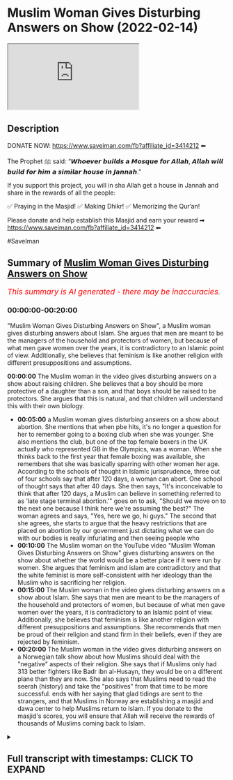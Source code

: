 # Muslim Woman Gives Disturbing Answers on Show (2022-02-14)

<iframe loading='lazy' allow='autoplay' src='https://www.youtube.com/embed/0eUfu5Wrh5E'></iframe>

## Description

DONATE NOW: https://www.saveiman.com/fb?affiliate_id=3414212 ⬅

The Prophet ﷺ said: “𝙒𝙝𝙤𝙚𝙫𝙚𝙧 𝙗𝙪𝙞𝙡𝙙𝙨 𝙖 𝙈𝙤𝙨𝙦𝙪𝙚 𝙛𝙤𝙧 𝘼𝙡𝙡𝙖𝙝, 𝘼𝙡𝙡𝙖𝙝 𝙬𝙞𝙡𝙡 𝙗𝙪𝙞𝙡𝙙 𝙛𝙤𝙧 𝙝𝙞𝙢 𝙖 𝙨𝙞𝙢𝙞𝙡𝙖𝙧 𝙝𝙤𝙪𝙨𝙚 𝙞𝙣 𝙅𝙖𝙣𝙣𝙖𝙝.”

If you support this project, you will in sha Allah get a house in Jannah and share in the rewards of all the people:

✅ Praying in the Masjid!
✅ Making Dhikr!
✅ Memorizing the Qur’an!

Please donate and help establish this Masjid and earn your reward ➡ https://www.saveiman.com/fb?affiliate_id=3414212 ⬅

#SaveIman

## Summary of [Muslim Woman Gives Disturbing Answers on Show](https://www.youtube.com/watch?v=0eUfu5Wrh5E)


*<span style="color:red; font-size:125%">This summary is AI generated - there may be inaccuracies</span>. [](/)*

### <a onclick="modifyYTiframeseektime('0')">00:00:00-00:20:00</a>

"Muslim Woman Gives Disturbing Answers on Show", a Muslim woman gives disturbing answers about Islam. She argues that men are meant to be the managers of the household and protectors of women, but because of what men gave women over the years, it is contradictory to an Islamic point of view. Additionally, she believes that feminism is like another religion with different presuppositions and assumptions.

**<a onclick="modifyYTiframeseektime('0')">00:00:00</a>** The Muslim woman in the video gives disturbing answers on a show about raising children. She believes that a boy should be more protective of a daughter than a son, and that boys should be raised to be protectors. She argues that this is natural, and that children will understand this with their own biology.
* **<a onclick="modifyYTiframeseektime('300')">00:05:00</a>**  a Muslim woman gives disturbing answers on a show about abortion. She mentions that when pbe hits, it's no longer a question for her to remember going to a boxing club when she was younger. She also mentions the club, but one of the top female boxers in the UK actually who represented GB in the Olympics, was a woman. When she thinks back to the first year that female boxing was available, she remembers that she was basically sparring with other women her age. According to the schools of thought in Islamic jurisprudence, three out of four schools say that after 120 days, a woman can abort. One school of thought says that after 40 days. She then says, "It's inconceivable to think that after 120 days, a Muslim can believe in something referred to as 'late stage terminal abortion.'"  goes on to ask, "Should we move on to the next one because I think here we're assuming the best?" The woman agrees and says, "Yes, here we go, hi guys." The second that she agrees, she starts to argue that the heavy restrictions that are placed on abortion by our government just dictating what we can do with our bodies is really infuriating and then seeing people who
* **<a onclick="modifyYTiframeseektime('600')">00:10:00</a>** The Muslim woman on the YouTube video "Muslim Woman Gives Disturbing Answers on Show" gives disturbing answers on the show about whether the world would be a better place if it were run by women. She argues that feminism and islam are contradictory and that the white feminist is more self-consistent with her ideology than the Muslim who is sacrificing her religion.
* **<a onclick="modifyYTiframeseektime('900')">00:15:00</a>** The Muslim woman in the video gives disturbing answers on a show about Islam. She says that men are meant to be the managers of the household and protectors of women, but because of what men gave women over the years, it is contradictory to an Islamic point of view. Additionally, she believes that feminism is like another religion with different presuppositions and assumptions. She recommends that men be proud of their religion and stand firm in their beliefs, even if they are rejected by feminism.
* **<a onclick="modifyYTiframeseektime('1200')">00:20:00</a>** The Muslim woman in the video gives disturbing answers on a Norwegian talk show about how Muslims should deal with the "negative" aspects of their religion. She says that if Muslims only had 313 better fighters like Badr ibn al-Husayn, they would be on a different plane than they are now. She also says that Muslims need to read the seerah (history) and take the "positives" from that time to be more successful.  ends with her saying that glad tidings are sent to the strangers, and that Muslims in Norway are establishing a masjid and dawa center to help Muslims return to Islam. If you donate to the masjid's scores, you will ensure that Allah will receive the rewards of thousands of Muslims coming back to Islam.

<details><summary><h2>Full transcript with timestamps: CLICK TO EXPAND</h2></summary>

<a onclick="modifyYTiframeseektime('0')">0:00:00</a> muslims in norway are now establishing a  
<a onclick="modifyYTiframeseektime('2')">0:00:02</a> masjid and dawa center to enhance the  
<a onclick="modifyYTiframeseektime('4')">0:00:04</a> norwegian dawah if you donate to this  
<a onclick="modifyYTiframeseektime('6')">0:00:06</a> cause you will ensure allah reap the  
<a onclick="modifyYTiframeseektime('8')">0:00:08</a> rewards of thousands of muslims coming  
<a onclick="modifyYTiframeseektime('11')">0:00:11</a> back to islam and many of those who  
<a onclick="modifyYTiframeseektime('13')">0:00:13</a> become dwight and invite to islam so  
<a onclick="modifyYTiframeseektime('15')">0:00:15</a> click the link and donate now and share  
<a onclick="modifyYTiframeseektime('18')">0:00:18</a> the video for extra rewards  
<a onclick="modifyYTiframeseektime('26')">0:00:26</a> [Music]  
<a onclick="modifyYTiframeseektime('28')">0:00:28</a> i'm here with big g and a plus  
<a onclick="modifyYTiframeseektime('32')">0:00:32</a> yes okay  
<a onclick="modifyYTiframeseektime('35')">0:00:35</a> and here as well big h of course with  
<a onclick="modifyYTiframeseektime('38')">0:00:38</a> you guys where is he  
<a onclick="modifyYTiframeseektime('40')">0:00:40</a> [Laughter]  
<a onclick="modifyYTiframeseektime('42')">0:00:42</a> today we're going to be reacting to a  
<a onclick="modifyYTiframeseektime('44')">0:00:44</a> video which i came across which has many  
<a onclick="modifyYTiframeseektime('45')">0:00:45</a> many views uh about seven million  
<a onclick="modifyYTiframeseektime('48')">0:00:48</a> actually i was surprised i didn't come  
<a onclick="modifyYTiframeseektime('49')">0:00:49</a> across this video or that no one sent it  
<a onclick="modifyYTiframeseektime('51')">0:00:51</a> to me before i think we were all  
<a onclick="modifyYTiframeseektime('52')">0:00:52</a> surprised actually because this video  
<a onclick="modifyYTiframeseektime('53')">0:00:53</a> was quite interesting it is actually  
<a onclick="modifyYTiframeseektime('54')">0:00:54</a> yeah not least because there was  
<a onclick="modifyYTiframeseektime('56')">0:00:56</a> actually a muslim representative  
<a onclick="modifyYTiframeseektime('59')">0:00:59</a> did she represent  
<a onclick="modifyYTiframeseektime('60')">0:01:00</a> exactly this is the question right there  
<a onclick="modifyYTiframeseektime('62')">0:01:02</a> was a muslim woman there who at least  
<a onclick="modifyYTiframeseektime('64')">0:01:04</a> looked like a muslim but did not sound  
<a onclick="modifyYTiframeseektime('66')">0:01:06</a> like one  
<a onclick="modifyYTiframeseektime('67')">0:01:07</a> who was answering these questions and  
<a onclick="modifyYTiframeseektime('69')">0:01:09</a> the way this this program works the  
<a onclick="modifyYTiframeseektime('70')">0:01:10</a> spectrum is that they've asked these  
<a onclick="modifyYTiframeseektime('72')">0:01:12</a> questions and then they would stand  
<a onclick="modifyYTiframeseektime('74')">0:01:14</a> on a spectrum  
<a onclick="modifyYTiframeseektime('75')">0:01:15</a> okay on whether they agree  
<a onclick="modifyYTiframeseektime('78')">0:01:18</a> or to what extent they agree and or  
<a onclick="modifyYTiframeseektime('79')">0:01:19</a> disagree  
<a onclick="modifyYTiframeseektime('80')">0:01:20</a> and so there are there are a few  
<a onclick="modifyYTiframeseektime('82')">0:01:22</a> questions here that were asked i think  
<a onclick="modifyYTiframeseektime('83')">0:01:23</a> which are person into the public  
<a onclick="modifyYTiframeseektime('84')">0:01:24</a> discourse which we want to react to so  
<a onclick="modifyYTiframeseektime('87')">0:01:27</a> let's let's look at the first thing  
<a onclick="modifyYTiframeseektime('89')">0:01:29</a> that i i felt was um  
<a onclick="modifyYTiframeseektime('92')">0:01:32</a> pretty important  
<a onclick="modifyYTiframeseektime('95')">0:01:35</a> i actually don't want kids but if i were  
<a onclick="modifyYTiframeseektime('97')">0:01:37</a> to decide to do that i would want them  
<a onclick="modifyYTiframeseektime('100')">0:01:40</a> to to grow up in that environment where  
<a onclick="modifyYTiframeseektime('102')">0:01:42</a> there's no difference between you two  
<a onclick="modifyYTiframeseektime('104')">0:01:44</a> you don't have like a curfew that she  
<a onclick="modifyYTiframeseektime('106')">0:01:46</a> doesn't have or vice versa so hijab what  
<a onclick="modifyYTiframeseektime('109')">0:01:49</a> do you think about that because that's  
<a onclick="modifyYTiframeseektime('109')">0:01:49</a> something a bit you know i would say  
<a onclick="modifyYTiframeseektime('111')">0:01:51</a> well close to all of our hearts but you  
<a onclick="modifyYTiframeseektime('113')">0:01:53</a> know to see a muslim woman um saying  
<a onclick="modifyYTiframeseektime('115')">0:01:55</a> what she said or moving to where she  
<a onclick="modifyYTiframeseektime('117')">0:01:57</a> moved was it the right move  
<a onclick="modifyYTiframeseektime('118')">0:01:58</a> no i don't i don't think it was the  
<a onclick="modifyYTiframeseektime('120')">0:02:00</a> right move but um we can employ hosni  
<a onclick="modifyYTiframeseektime('122')">0:02:02</a> van here or the  
<a onclick="modifyYTiframeseektime('123')">0:02:03</a> thinking good because at this point in  
<a onclick="modifyYTiframeseektime('125')">0:02:05</a> time you can see that generically i mean  
<a onclick="modifyYTiframeseektime('128')">0:02:08</a> when you're raising boys and girls there  
<a onclick="modifyYTiframeseektime('129')">0:02:09</a> are not that many differences in the way  
<a onclick="modifyYTiframeseektime('131')">0:02:11</a> that you're going to raise both of them  
<a onclick="modifyYTiframeseektime('132')">0:02:12</a> in fact there are many rules in islam  
<a onclick="modifyYTiframeseektime('134')">0:02:14</a> which indicate that you should be equal  
<a onclick="modifyYTiframeseektime('136')">0:02:16</a> in gifts  
<a onclick="modifyYTiframeseektime('137')">0:02:17</a> and time spent and your love that you  
<a onclick="modifyYTiframeseektime('139')">0:02:19</a> have for both boys and girls so  
<a onclick="modifyYTiframeseektime('141')">0:02:21</a> generically i mean  
<a onclick="modifyYTiframeseektime('142')">0:02:22</a> uh i don't think it's wrong however  
<a onclick="modifyYTiframeseektime('144')">0:02:24</a> there are obviously differences  
<a onclick="modifyYTiframeseektime('146')">0:02:26</a> especially as boys and girls become  
<a onclick="modifyYTiframeseektime('148')">0:02:28</a> closer to puberty  
<a onclick="modifyYTiframeseektime('149')">0:02:29</a> and become closer to adulthood so  
<a onclick="modifyYTiframeseektime('152')">0:02:32</a> that's what i would say like for for  
<a onclick="modifyYTiframeseektime('153')">0:02:33</a> instance  
<a onclick="modifyYTiframeseektime('155')">0:02:35</a> a boy now who's becoming a man has to  
<a onclick="modifyYTiframeseektime('158')">0:02:38</a> start thinking about protection the  
<a onclick="modifyYTiframeseektime('159')">0:02:39</a> protective role that they would have  
<a onclick="modifyYTiframeseektime('162')">0:02:42</a> this is something we believe in we  
<a onclick="modifyYTiframeseektime('163')">0:02:43</a> believe that for example a boy a son and  
<a onclick="modifyYTiframeseektime('165')">0:02:45</a> a daughter  
<a onclick="modifyYTiframeseektime('166')">0:02:46</a> knowing that the son has advantages  
<a onclick="modifyYTiframeseektime('169')">0:02:49</a> which are anatomical in nature  
<a onclick="modifyYTiframeseektime('171')">0:02:51</a> clearly you would you would guide the  
<a onclick="modifyYTiframeseektime('172')">0:02:52</a> sun to be protective of over the  
<a onclick="modifyYTiframeseektime('174')">0:02:54</a> daughter in a way that you wouldn't tell  
<a onclick="modifyYTiframeseektime('176')">0:02:56</a> the daughter to be protective over the  
<a onclick="modifyYTiframeseektime('178')">0:02:58</a> sun i don't know how to accent do you  
<a onclick="modifyYTiframeseektime('180')">0:03:00</a> agree with uh with that no exactly even  
<a onclick="modifyYTiframeseektime('182')">0:03:02</a> biologically that follows you know i've  
<a onclick="modifyYTiframeseektime('184')">0:03:04</a> had a discussion with feminists in the  
<a onclick="modifyYTiframeseektime('185')">0:03:05</a> park as well you know it's it's it's sad  
<a onclick="modifyYTiframeseektime('187')">0:03:07</a> you know for them to deny their own  
<a onclick="modifyYTiframeseektime('188')">0:03:08</a> biology you know and we're not talking  
<a onclick="modifyYTiframeseektime('190')">0:03:10</a> about exceptions they'll come and say oh  
<a onclick="modifyYTiframeseektime('191')">0:03:11</a> but if there's a woman that's a  
<a onclick="modifyYTiframeseektime('192')">0:03:12</a> kickboxer we're not talking about that  
<a onclick="modifyYTiframeseektime('193')">0:03:13</a> you know it's it's the duty of the male  
<a onclick="modifyYTiframeseektime('196')">0:03:16</a> and like allah says men are the  
<a onclick="modifyYTiframeseektime('197')">0:03:17</a> maintainers and practices of women  
<a onclick="modifyYTiframeseektime('198')">0:03:18</a> period if the one who created me said  
<a onclick="modifyYTiframeseektime('200')">0:03:20</a> that there's there's nothing else that  
<a onclick="modifyYTiframeseektime('201')">0:03:21</a> needs to be loved that's what i was  
<a onclick="modifyYTiframeseektime('203')">0:03:23</a> saying without delving in too much  
<a onclick="modifyYTiframeseektime('206')">0:03:26</a> yeah i was gonna say that if if i was to  
<a onclick="modifyYTiframeseektime('209')">0:03:29</a> push back and play devil's advocate i  
<a onclick="modifyYTiframeseektime('212')">0:03:32</a> would say okay but here we're talking  
<a onclick="modifyYTiframeseektime('214')">0:03:34</a> about kids  
<a onclick="modifyYTiframeseektime('215')">0:03:35</a> should you not be bringing them all up  
<a onclick="modifyYTiframeseektime('217')">0:03:37</a> as protectors should they not all be  
<a onclick="modifyYTiframeseektime('220')">0:03:40</a> exposed to that no what's the definition  
<a onclick="modifyYTiframeseektime('221')">0:03:41</a> protected  
<a onclick="modifyYTiframeseektime('222')">0:03:42</a> look firstly if i have a daughter and  
<a onclick="modifyYTiframeseektime('224')">0:03:44</a> have a son i'll both tell them both how  
<a onclick="modifyYTiframeseektime('227')">0:03:47</a> to protect myself and i'm sure even your  
<a onclick="modifyYTiframeseektime('229')">0:03:49</a> could you send them to bjj you know so  
<a onclick="modifyYTiframeseektime('232')">0:03:52</a> even though you're  
<a onclick="modifyYTiframeseektime('233')">0:03:53</a> against this but in your life you  
<a onclick="modifyYTiframeseektime('235')">0:03:55</a> practice like you take your daughter and  
<a onclick="modifyYTiframeseektime('237')">0:03:57</a> your son to bjj however let's be real  
<a onclick="modifyYTiframeseektime('239')">0:03:59</a> here that when they grow up yeah that we  
<a onclick="modifyYTiframeseektime('241')">0:04:01</a> need to be real with them and tell them  
<a onclick="modifyYTiframeseektime('243')">0:04:03</a> you know and i'm sure they would realize  
<a onclick="modifyYTiframeseektime('244')">0:04:04</a> that with their own biology they'll  
<a onclick="modifyYTiframeseektime('245')">0:04:05</a> understand that a man is tend to be more  
<a onclick="modifyYTiframeseektime('247')">0:04:07</a> stronger and their brother is there to  
<a onclick="modifyYTiframeseektime('248')">0:04:08</a> protect you  
<a onclick="modifyYTiframeseektime('249')">0:04:09</a> why should we be afraid of that that's  
<a onclick="modifyYTiframeseektime('251')">0:04:11</a> why i would say that and you know on  
<a onclick="modifyYTiframeseektime('252')">0:04:12</a> this point you know i take my child to i  
<a onclick="modifyYTiframeseektime('255')">0:04:15</a> would do we do everything with like in  
<a onclick="modifyYTiframeseektime('257')">0:04:17</a> terms of self defense my two i've got  
<a onclick="modifyYTiframeseektime('258')">0:04:18</a> two daughters as you know but the thing  
<a onclick="modifyYTiframeseektime('261')">0:04:21</a> is  
<a onclick="modifyYTiframeseektime('262')">0:04:22</a> i do that now when she's very young and  
<a onclick="modifyYTiframeseektime('264')">0:04:24</a> prepubescent and the same thing with my  
<a onclick="modifyYTiframeseektime('266')">0:04:26</a> son but the moment puberty kicks in i  
<a onclick="modifyYTiframeseektime('268')">0:04:28</a> mean people don't realize the effect of  
<a onclick="modifyYTiframeseektime('269')">0:04:29</a> testosterone when testosterone comes  
<a onclick="modifyYTiframeseektime('272')">0:04:32</a> into the picture i mean it's changing it  
<a onclick="modifyYTiframeseektime('275')">0:04:35</a> actually increases muscle mass by up to  
<a onclick="modifyYTiframeseektime('277')">0:04:37</a> fifty percent  
<a onclick="modifyYTiframeseektime('279')">0:04:39</a> fifty five zero percent  
<a onclick="modifyYTiframeseektime('281')">0:04:41</a> so now you know this is very interesting  
<a onclick="modifyYTiframeseektime('285')">0:04:45</a> you see children right when they grow  
<a onclick="modifyYTiframeseektime('287')">0:04:47</a> older and you see how like for example  
<a onclick="modifyYTiframeseektime('289')">0:04:49</a> girls versus boys before the pubescent  
<a onclick="modifyYTiframeseektime('291')">0:04:51</a> stage girls can sometimes really  
<a onclick="modifyYTiframeseektime('293')">0:04:53</a> dominate boys because they don't there's  
<a onclick="modifyYTiframeseektime('295')">0:04:55</a> no like testosterone advantage and these  
<a onclick="modifyYTiframeseektime('298')">0:04:58</a> kind of things you see that very it's  
<a onclick="modifyYTiframeseektime('299')">0:04:59</a> very often um very common but then when  
<a onclick="modifyYTiframeseektime('302')">0:05:02</a> when pbe hits that's no longer a  
<a onclick="modifyYTiframeseektime('303')">0:05:03</a> question i remember i remember going to  
<a onclick="modifyYTiframeseektime('305')">0:05:05</a> a boxing club when i was younger i want  
<a onclick="modifyYTiframeseektime('306')">0:05:06</a> to mention the club but one of the top  
<a onclick="modifyYTiframeseektime('308')">0:05:08</a> female boxers in the uk actually who  
<a onclick="modifyYTiframeseektime('310')">0:05:10</a> represented gb in  
<a onclick="modifyYTiframeseektime('312')">0:05:12</a> the olympics okay  
<a onclick="modifyYTiframeseektime('314')">0:05:14</a> when i think the first year they had  
<a onclick="modifyYTiframeseektime('316')">0:05:16</a> female boxing yeah  
<a onclick="modifyYTiframeseektime('318')">0:05:18</a> she was basically sparring she was a  
<a onclick="modifyYTiframeseektime('320')">0:05:20</a> woman she was part of the 14 year old  
<a onclick="modifyYTiframeseektime('321')">0:05:21</a> boys  
<a onclick="modifyYTiframeseektime('323')">0:05:23</a> 13 14 year olds yeah eights and your  
<a onclick="modifyYTiframeseektime('324')">0:05:24</a> nines she would be inconceivable to put  
<a onclick="modifyYTiframeseektime('327')">0:05:27</a> her in with you know a 21 year old or  
<a onclick="modifyYTiframeseektime('330')">0:05:30</a> something like that  
<a onclick="modifyYTiframeseektime('332')">0:05:32</a> who's her weight or equal weight because  
<a onclick="modifyYTiframeseektime('334')">0:05:34</a> the advantages are so well described  
<a onclick="modifyYTiframeseektime('336')">0:05:36</a> then everyone knows in in that industry  
<a onclick="modifyYTiframeseektime('338')">0:05:38</a> that it would be so disadvantageous for  
<a onclick="modifyYTiframeseektime('339')">0:05:39</a> them okay should we move on to the next  
<a onclick="modifyYTiframeseektime('341')">0:05:41</a> one because i think here we're assuming  
<a onclick="modifyYTiframeseektime('342')">0:05:42</a> the best  
<a onclick="modifyYTiframeseektime('353')">0:05:53</a> oh here we go hi guys  
<a onclick="modifyYTiframeseektime('358')">0:05:58</a> second that i agree with that statement  
<a onclick="modifyYTiframeseektime('360')">0:06:00</a> but i feel like the heavy restrictions  
<a onclick="modifyYTiframeseektime('363')">0:06:03</a> that are placed on it by our government  
<a onclick="modifyYTiframeseektime('365')">0:06:05</a> just dictating what we can do with our  
<a onclick="modifyYTiframeseektime('366')">0:06:06</a> bodies is really infuriating and then  
<a onclick="modifyYTiframeseektime('368')">0:06:08</a> seeing people who have kids and resent  
<a onclick="modifyYTiframeseektime('370')">0:06:10</a> it for the rest of their lives and  
<a onclick="modifyYTiframeseektime('372')">0:06:12</a> raising children that they never wanted  
<a onclick="modifyYTiframeseektime('374')">0:06:14</a> it's frustrating and so do you think  
<a onclick="modifyYTiframeseektime('376')">0:06:16</a> that those parents that are struggling  
<a onclick="modifyYTiframeseektime('378')">0:06:18</a> with raising their children that they  
<a onclick="modifyYTiframeseektime('379')">0:06:19</a> didn't have the option for adoption or  
<a onclick="modifyYTiframeseektime('382')">0:06:22</a> other ways it depends like for a lot of  
<a onclick="modifyYTiframeseektime('385')">0:06:25</a> cultures adoption is not okay so as you  
<a onclick="modifyYTiframeseektime('387')">0:06:27</a> guys saw she was strongly agreeing with  
<a onclick="modifyYTiframeseektime('390')">0:06:30</a> abortion but we know this just to make  
<a onclick="modifyYTiframeseektime('391')">0:06:31</a> this clear  
<a onclick="modifyYTiframeseektime('392')">0:06:32</a> that according to the the schools of  
<a onclick="modifyYTiframeseektime('394')">0:06:34</a> thought in islamic jurisprudence three  
<a onclick="modifyYTiframeseektime('396')">0:06:36</a> out of four schools say  
<a onclick="modifyYTiframeseektime('398')">0:06:38</a> that after 120 days i mean up to 120  
<a onclick="modifyYTiframeseektime('401')">0:06:41</a> days you can abort  
<a onclick="modifyYTiframeseektime('403')">0:06:43</a> in certain circumstances not not all  
<a onclick="modifyYTiframeseektime('405')">0:06:45</a> circumstances and one school of thought  
<a onclick="modifyYTiframeseektime('407')">0:06:47</a> says 40 days  
<a onclick="modifyYTiframeseektime('408')">0:06:48</a> it's inconceivable to think that after  
<a onclick="modifyYTiframeseektime('411')">0:06:51</a> 120 days that a muslim  
<a onclick="modifyYTiframeseektime('414')">0:06:54</a> can believe in something referred to as  
<a onclick="modifyYTiframeseektime('416')">0:06:56</a> late stage terminal abortion  
<a onclick="modifyYTiframeseektime('419')">0:06:59</a> which is as you know in in america in  
<a onclick="modifyYTiframeseektime('422')">0:07:02</a> different parts of the western world and  
<a onclick="modifyYTiframeseektime('423')">0:07:03</a> different parts of the world can go up  
<a onclick="modifyYTiframeseektime('425')">0:07:05</a> to six months which if you've ever seen  
<a onclick="modifyYTiframeseektime('427')">0:07:07</a> a child a child can survive in six  
<a onclick="modifyYTiframeseektime('429')">0:07:09</a> months the way they take and we couldn't  
<a onclick="modifyYTiframeseektime('431')">0:07:11</a> even put this like as a picture of you  
<a onclick="modifyYTiframeseektime('433')">0:07:13</a> know a video how they actually extract  
<a onclick="modifyYTiframeseektime('436')">0:07:16</a> and cut up a baby that's five months old  
<a onclick="modifyYTiframeseektime('438')">0:07:18</a> literally a viable child a viable when i  
<a onclick="modifyYTiframeseektime('441')">0:07:21</a> say viable i'm talking about living it  
<a onclick="modifyYTiframeseektime('443')">0:07:23</a> has a pulse it has a heart it has organs  
<a onclick="modifyYTiframeseektime('445')">0:07:25</a> it has a brain it can  
<a onclick="modifyYTiframeseektime('448')">0:07:28</a> it can  
<a onclick="modifyYTiframeseektime('448')">0:07:28</a> it has a nervous system you killed this  
<a onclick="modifyYTiframeseektime('451')">0:07:31</a> child practically  
<a onclick="modifyYTiframeseektime('453')">0:07:33</a> you're saying that a woman should have  
<a onclick="modifyYTiframeseektime('454')">0:07:34</a> the right to do this  
<a onclick="modifyYTiframeseektime('456')">0:07:36</a> on what grounds do you think this is  
<a onclick="modifyYTiframeseektime('457')">0:07:37</a> commensurate with the islamic teaching  
<a onclick="modifyYTiframeseektime('459')">0:07:39</a> to be honest i believe this it's it's  
<a onclick="modifyYTiframeseektime('460')">0:07:40</a> just based on nothing no rationale no  
<a onclick="modifyYTiframeseektime('462')">0:07:42</a> logic it's just basically  
<a onclick="modifyYTiframeseektime('464')">0:07:44</a> i see an insecure muslim woman yeah  
<a onclick="modifyYTiframeseektime('467')">0:07:47</a> who's dominated uh yes you know with  
<a onclick="modifyYTiframeseektime('469')">0:07:49</a> ideologically yeah in the west yes and  
<a onclick="modifyYTiframeseektime('471')">0:07:51</a> she's just basically  
<a onclick="modifyYTiframeseektime('473')">0:07:53</a> like she's just saying you know i'm here  
<a onclick="modifyYTiframeseektime('474')">0:07:54</a> do wherever you like me and wherever you  
<a onclick="modifyYTiframeseektime('476')">0:07:56</a> go i'm to follow you that's what i see  
<a onclick="modifyYTiframeseektime('478')">0:07:58</a> because there is no way if i sat that  
<a onclick="modifyYTiframeseektime('479')">0:07:59</a> sister down i said do you genuinely  
<a onclick="modifyYTiframeseektime('481')">0:08:01</a> believe this she would say to me  
<a onclick="modifyYTiframeseektime('483')">0:08:03</a> i hope she would say to me no like i  
<a onclick="modifyYTiframeseektime('484')">0:08:04</a> don't even know if i can say that she  
<a onclick="modifyYTiframeseektime('486')">0:08:06</a> will say no and i hope she will say no  
<a onclick="modifyYTiframeseektime('488')">0:08:08</a> but the thing is here how could you can  
<a onclick="modifyYTiframeseektime('489')">0:08:09</a> you imagine this sister she's going to  
<a onclick="modifyYTiframeseektime('491')">0:08:11</a> watch this i don't know if you have kids  
<a onclick="modifyYTiframeseektime('493')">0:08:13</a> imagine you have a child and i want you  
<a onclick="modifyYTiframeseektime('495')">0:08:15</a> to look at that child after you after  
<a onclick="modifyYTiframeseektime('497')">0:08:17</a> you look at that child i want you to  
<a onclick="modifyYTiframeseektime('498')">0:08:18</a> look at that child and say you know what  
<a onclick="modifyYTiframeseektime('500')">0:08:20</a> your sibling  
<a onclick="modifyYTiframeseektime('502')">0:08:22</a> imagine bro  
<a onclick="modifyYTiframeseektime('503')">0:08:23</a> they were ripped piece by piece piece by  
<a onclick="modifyYTiframeseektime('506')">0:08:26</a> piece because we need to put this into  
<a onclick="modifyYTiframeseektime('508')">0:08:28</a> perspective when you come in and say oh  
<a onclick="modifyYTiframeseektime('509')">0:08:29</a> that's wrong no no look at your child  
<a onclick="modifyYTiframeseektime('511')">0:08:31</a> and say and if you did ever do abortion  
<a onclick="modifyYTiframeseektime('513')">0:08:33</a> may allah forgive you and repent look at  
<a onclick="modifyYTiframeseektime('515')">0:08:35</a> your child and say one of your siblings  
<a onclick="modifyYTiframeseektime('517')">0:08:37</a> that died  
<a onclick="modifyYTiframeseektime('519')">0:08:39</a> or killed not died killed and bit by lib  
<a onclick="modifyYTiframeseektime('522')">0:08:42</a> limb by limb and we ripped them into  
<a onclick="modifyYTiframeseektime('524')">0:08:44</a> pieces  
<a onclick="modifyYTiframeseektime('526')">0:08:46</a> you're not talking about early abortion  
<a onclick="modifyYTiframeseektime('527')">0:08:47</a> yeah  
<a onclick="modifyYTiframeseektime('528')">0:08:48</a> no we're talking about five months yes  
<a onclick="modifyYTiframeseektime('530')">0:08:50</a> but she's she's saying totally agree  
<a onclick="modifyYTiframeseektime('531')">0:08:51</a> about her and the question is very clear  
<a onclick="modifyYTiframeseektime('533')">0:08:53</a> so yes so  
<a onclick="modifyYTiframeseektime('535')">0:08:55</a> limb by limb you've literally killed  
<a onclick="modifyYTiframeseektime('537')">0:08:57</a> your own child you've killed your own  
<a onclick="modifyYTiframeseektime('538')">0:08:58</a> child so you should  
<a onclick="modifyYTiframeseektime('540')">0:09:00</a> bring up the child and say this is what  
<a onclick="modifyYTiframeseektime('542')">0:09:02</a> i did to your sibling would you do that  
<a onclick="modifyYTiframeseektime('547')">0:09:07</a> the quran states that when the child  
<a onclick="modifyYTiframeseektime('549')">0:09:09</a> that the female interestingly  
<a onclick="modifyYTiframeseektime('551')">0:09:11</a> female infanticide that the quran is  
<a onclick="modifyYTiframeseektime('553')">0:09:13</a> against when the female child  
<a onclick="modifyYTiframeseektime('555')">0:09:15</a> says for what for what sin did i what  
<a onclick="modifyYTiframeseektime('558')">0:09:18</a> did you kill me for yes yes  
<a onclick="modifyYTiframeseektime('562')">0:09:22</a> [Music]  
<a onclick="modifyYTiframeseektime('564')">0:09:24</a> what did you kill me for feminism  
<a onclick="modifyYTiframeseektime('565')">0:09:25</a> exactly no no no no no what did you kill  
<a onclick="modifyYTiframeseektime('566')">0:09:26</a> me can you watch under the judgement  
<a onclick="modifyYTiframeseektime('568')">0:09:28</a> what did you kill me for uh for uh an  
<a onclick="modifyYTiframeseektime('570')">0:09:30</a> ideology because i was insecure  
<a onclick="modifyYTiframeseektime('574')">0:09:34</a> i think what's interesting here is the  
<a onclick="modifyYTiframeseektime('576')">0:09:36</a> the slogan they use is my body my choice  
<a onclick="modifyYTiframeseektime('579')">0:09:39</a> but absolutely your body it's not your  
<a onclick="modifyYTiframeseektime('580')">0:09:40</a> body  
<a onclick="modifyYTiframeseektime('582')">0:09:42</a> it's my body one bro one brother made a  
<a onclick="modifyYTiframeseektime('584')">0:09:44</a> very good choice  
<a onclick="modifyYTiframeseektime('585')">0:09:45</a> not choice he made a very good point and  
<a onclick="modifyYTiframeseektime('587')">0:09:47</a> he said  
<a onclick="modifyYTiframeseektime('588')">0:09:48</a> that puts the whole kind of impetus on  
<a onclick="modifyYTiframeseektime('590')">0:09:50</a> the past person themselves but they're  
<a onclick="modifyYTiframeseektime('592')">0:09:52</a> not the only one that's responsible or  
<a onclick="modifyYTiframeseektime('595')">0:09:55</a> affected by that decision exactly that's  
<a onclick="modifyYTiframeseektime('596')">0:09:56</a> right what about the choice of the  
<a onclick="modifyYTiframeseektime('598')">0:09:58</a> father what about the choice of the  
<a onclick="modifyYTiframeseektime('600')">0:10:00</a> grandfather about the choice of the  
<a onclick="modifyYTiframeseektime('601')">0:10:01</a> family these sorts of things it's like  
<a onclick="modifyYTiframeseektime('603')">0:10:03</a> you mentioned about human rights it's  
<a onclick="modifyYTiframeseektime('605')">0:10:05</a> all about  
<a onclick="modifyYTiframeseektime('606')">0:10:06</a> what you owed and not what you owe and  
<a onclick="modifyYTiframeseektime('609')">0:10:09</a> that's one of the issues that we have  
<a onclick="modifyYTiframeseektime('610')">0:10:10</a> with this that's point number one point  
<a onclick="modifyYTiframeseektime('611')">0:10:11</a> number two even  
<a onclick="modifyYTiframeseektime('613')">0:10:13</a> ronaldo himself he was one of the  
<a onclick="modifyYTiframeseektime('615')">0:10:15</a> children and he mentions this in his  
<a onclick="modifyYTiframeseektime('618')">0:10:18</a> documentary that he was supposed to be  
<a onclick="modifyYTiframeseektime('619')">0:10:19</a> aborted he was supposed to be gone but  
<a onclick="modifyYTiframeseektime('622')">0:10:22</a> if we didn't have ronaldo then we  
<a onclick="modifyYTiframeseektime('624')">0:10:24</a> wouldn't have such a a  
<a onclick="modifyYTiframeseektime('627')">0:10:27</a> a football star that people look up to  
<a onclick="modifyYTiframeseektime('629')">0:10:29</a> because he doesn't have tattoos he  
<a onclick="modifyYTiframeseektime('631')">0:10:31</a> doesn't drink alcohol you know he looks  
<a onclick="modifyYTiframeseektime('634')">0:10:34</a> after his family and and somebody that  
<a onclick="modifyYTiframeseektime('636')">0:10:36</a> is i'm not saying the best of role  
<a onclick="modifyYTiframeseektime('637')">0:10:37</a> models but i'm saying he's better than  
<a onclick="modifyYTiframeseektime('639')">0:10:39</a> most  
<a onclick="modifyYTiframeseektime('640')">0:10:40</a> so these two things i think uh  
<a onclick="modifyYTiframeseektime('643')">0:10:43</a> are very important things to reflect  
<a onclick="modifyYTiframeseektime('645')">0:10:45</a> about but you you wanted to say  
<a onclick="modifyYTiframeseektime('646')">0:10:46</a> something about my body and my choice i  
<a onclick="modifyYTiframeseektime('648')">0:10:48</a> forget this is my body my choice no so  
<a onclick="modifyYTiframeseektime('650')">0:10:50</a> we we are created by allah and we belong  
<a onclick="modifyYTiframeseektime('652')">0:10:52</a> to allah simple as that yeah this again  
<a onclick="modifyYTiframeseektime('653')">0:10:53</a> it's it's a matter of akida bro and  
<a onclick="modifyYTiframeseektime('655')">0:10:55</a> having tawakon and allah because when  
<a onclick="modifyYTiframeseektime('657')">0:10:57</a> you're aborting this child again it's a  
<a onclick="modifyYTiframeseektime('659')">0:10:59</a> lack of  
<a onclick="modifyYTiframeseektime('660')">0:11:00</a> because if your thinking is i can't look  
<a onclick="modifyYTiframeseektime('662')">0:11:02</a> after them okay allah says in the quran  
<a onclick="modifyYTiframeseektime('664')">0:11:04</a> he is the one that provides one life all  
<a onclick="modifyYTiframeseektime('666')">0:11:06</a> these issues linked to tawheed and his  
<a onclick="modifyYTiframeseektime('669')">0:11:09</a> mainly  
<a onclick="modifyYTiframeseektime('670')">0:11:10</a> not trusting having trust in allah  
<a onclick="modifyYTiframeseektime('673')">0:11:13</a> knowing that he's the creator that  
<a onclick="modifyYTiframeseektime('674')">0:11:14</a> created the heavens and the earth that  
<a onclick="modifyYTiframeseektime('675')">0:11:15</a> he can provide for you it's not deep  
<a onclick="modifyYTiframeseektime('677')">0:11:17</a> well  
<a onclick="modifyYTiframeseektime('678')">0:11:18</a> it's an insulin can you imagine the one  
<a onclick="modifyYTiframeseektime('679')">0:11:19</a> who created the heavens do you believe  
<a onclick="modifyYTiframeseektime('680')">0:11:20</a> in him yeah i do but do you believe it  
<a onclick="modifyYTiframeseektime('682')">0:11:22</a> can provide for you uh what an insult  
<a onclick="modifyYTiframeseektime('684')">0:11:24</a> what's an insult there's there's also  
<a onclick="modifyYTiframeseektime('686')">0:11:26</a> another thing that needs to be  
<a onclick="modifyYTiframeseektime('688')">0:11:28</a> understood here they might say you know  
<a onclick="modifyYTiframeseektime('689')">0:11:29</a> what she's just um she's just a woman  
<a onclick="modifyYTiframeseektime('691')">0:11:31</a> you know leave her alone  
<a onclick="modifyYTiframeseektime('695')">0:11:35</a> the thing is there's two types of  
<a onclick="modifyYTiframeseektime('697')">0:11:37</a> muslims that can go on a show like that  
<a onclick="modifyYTiframeseektime('698')">0:11:38</a> one without hijab that people will  
<a onclick="modifyYTiframeseektime('700')">0:11:40</a> assume certain things let's face it we  
<a onclick="modifyYTiframeseektime('702')">0:11:42</a> do live in a society where we judge by  
<a onclick="modifyYTiframeseektime('705')">0:11:45</a> what's apparent whether it's right right  
<a onclick="modifyYTiframeseektime('707')">0:11:47</a> or whether it's wrong if somebody sees a  
<a onclick="modifyYTiframeseektime('709')">0:11:49</a> hijabi woman on there and they're not  
<a onclick="modifyYTiframeseektime('711')">0:11:51</a> that exposed to islam they will assume  
<a onclick="modifyYTiframeseektime('713')">0:11:53</a> that that is the orthodox opinion of  
<a onclick="modifyYTiframeseektime('716')">0:11:56</a> islam so you're saying that there is a  
<a onclick="modifyYTiframeseektime('718')">0:11:58</a> cut of age and you're saying three  
<a onclick="modifyYTiframeseektime('719')">0:11:59</a> months now you could argue maybe she  
<a onclick="modifyYTiframeseektime('721')">0:12:01</a> knew that maybe she didn't know that  
<a onclick="modifyYTiframeseektime('723')">0:12:03</a> four months but with all due respect  
<a onclick="modifyYTiframeseektime('725')">0:12:05</a> like if she didn't know that and she  
<a onclick="modifyYTiframeseektime('726')">0:12:06</a> knows she's the only hijabi on that show  
<a onclick="modifyYTiframeseektime('728')">0:12:08</a> it's a big channel she has a  
<a onclick="modifyYTiframeseektime('730')">0:12:10</a> responsibility to say and represent her  
<a onclick="modifyYTiframeseektime('733')">0:12:13</a> religion because she's wearing the  
<a onclick="modifyYTiframeseektime('734')">0:12:14</a> attire if you're wearing the attire of a  
<a onclick="modifyYTiframeseektime('736')">0:12:16</a> policewoman and then somebody asks you  
<a onclick="modifyYTiframeseektime('738')">0:12:18</a> law and you get the law wrong you can't  
<a onclick="modifyYTiframeseektime('740')">0:12:20</a> say hey don't judge me by the way i look  
<a onclick="modifyYTiframeseektime('742')">0:12:22</a> so she's she is responsible and she does  
<a onclick="modifyYTiframeseektime('745')">0:12:25</a> need to be sensible about these things  
<a onclick="modifyYTiframeseektime('747')">0:12:27</a> even if you make the argument that maybe  
<a onclick="modifyYTiframeseektime('749')">0:12:29</a> it was cut out maybe this may be that  
<a onclick="modifyYTiframeseektime('750')">0:12:30</a> she should you know ensure that her  
<a onclick="modifyYTiframeseektime('752')">0:12:32</a> religion is represented well i think  
<a onclick="modifyYTiframeseektime('755')">0:12:35</a> with her the thing is what is most  
<a onclick="modifyYTiframeseektime('757')">0:12:37</a> despicable  
<a onclick="modifyYTiframeseektime('758')">0:12:38</a> about her  
<a onclick="modifyYTiframeseektime('760')">0:12:40</a> kind of  
<a onclick="modifyYTiframeseektime('761')">0:12:41</a> portrayal of islam or lack thereof  
<a onclick="modifyYTiframeseektime('763')">0:12:43</a> actually to be honest with you is the  
<a onclick="modifyYTiframeseektime('765')">0:12:45</a> fact that she's being so inconsistent  
<a onclick="modifyYTiframeseektime('767')">0:12:47</a> with her worldview  
<a onclick="modifyYTiframeseektime('769')">0:12:49</a> look she's representing islam through  
<a onclick="modifyYTiframeseektime('771')">0:12:51</a> her attire like you've mentioned  
<a onclick="modifyYTiframeseektime('773')">0:12:53</a> and she's meant to represent a muslim  
<a onclick="modifyYTiframeseektime('775')">0:12:55</a> voice on the show yeah she all she's  
<a onclick="modifyYTiframeseektime('778')">0:12:58</a> doing is spouting left-wing propaganda  
<a onclick="modifyYTiframeseektime('781')">0:13:01</a> second word feminism  
<a onclick="modifyYTiframeseektime('782')">0:13:02</a> this is not a representation of what  
<a onclick="modifyYTiframeseektime('784')">0:13:04</a> muslims believe and she's not  
<a onclick="modifyYTiframeseektime('786')">0:13:06</a> self-consistent with islam she's trying  
<a onclick="modifyYTiframeseektime('788')">0:13:08</a> to bring two opposing ideologies  
<a onclick="modifyYTiframeseektime('790')">0:13:10</a> together second wave feminism and islam  
<a onclick="modifyYTiframeseektime('793')">0:13:13</a> and it's just looking wrong first of all  
<a onclick="modifyYTiframeseektime('795')">0:13:15</a> i want to i want to show one thing okay  
<a onclick="modifyYTiframeseektime('797')">0:13:17</a> they asked a question which is  
<a onclick="modifyYTiframeseektime('799')">0:13:19</a> that do they believe that the world  
<a onclick="modifyYTiframeseektime('801')">0:13:21</a> would be a better place if it's run by  
<a onclick="modifyYTiframeseektime('802')">0:13:22</a> women yeah  
<a onclick="modifyYTiframeseektime('803')">0:13:23</a> and look where she stands on the on  
<a onclick="modifyYTiframeseektime('805')">0:13:25</a> there she doesn't have a strong stance  
<a onclick="modifyYTiframeseektime('807')">0:13:27</a> but look where she stands as well but  
<a onclick="modifyYTiframeseektime('809')">0:13:29</a> then look at the contribution i want to  
<a onclick="modifyYTiframeseektime('811')">0:13:31</a> focus on the contribution of the white  
<a onclick="modifyYTiframeseektime('813')">0:13:33</a> feminists white feminists because i  
<a onclick="modifyYTiframeseektime('815')">0:13:35</a> actually think it was a very good  
<a onclick="modifyYTiframeseektime('817')">0:13:37</a> contribution from within her own  
<a onclick="modifyYTiframeseektime('818')">0:13:38</a> paradigm  
<a onclick="modifyYTiframeseektime('820')">0:13:40</a> how is that any different than saying i  
<a onclick="modifyYTiframeseektime('821')">0:13:41</a> believe that the world would be better  
<a onclick="modifyYTiframeseektime('823')">0:13:43</a> if it were run by men like if we're  
<a onclick="modifyYTiframeseektime('825')">0:13:45</a> going to say that on this token we get  
<a onclick="modifyYTiframeseektime('826')">0:13:46</a> that on that token that's not even  
<a onclick="modifyYTiframeseektime('828')">0:13:48</a> balanced at all now if you compare that  
<a onclick="modifyYTiframeseektime('830')">0:13:50</a> with the muslims contribution okay  
<a onclick="modifyYTiframeseektime('833')">0:13:53</a> let's see what the muslim has to say and  
<a onclick="modifyYTiframeseektime('834')">0:13:54</a> then and then comment on all of it  
<a onclick="modifyYTiframeseektime('836')">0:13:56</a> that's why i chose this one too because  
<a onclick="modifyYTiframeseektime('838')">0:13:58</a> i don't think it should be one or the  
<a onclick="modifyYTiframeseektime('839')">0:13:59</a> other i definitely think that  
<a onclick="modifyYTiframeseektime('841')">0:14:01</a> when it's only man run they're missing  
<a onclick="modifyYTiframeseektime('843')">0:14:03</a> the rest of society you can't really  
<a onclick="modifyYTiframeseektime('845')">0:14:05</a> operate the world or any government or  
<a onclick="modifyYTiframeseektime('847')">0:14:07</a> leadership if you're not embracing the  
<a onclick="modifyYTiframeseektime('849')">0:14:09</a> second half of society so  
<a onclick="modifyYTiframeseektime('851')">0:14:11</a> for me looking at the white feminist  
<a onclick="modifyYTiframeseektime('853')">0:14:13</a> she to be honest is way more  
<a onclick="modifyYTiframeseektime('855')">0:14:15</a> self-consistent with her ideology than  
<a onclick="modifyYTiframeseektime('857')">0:14:17</a> the muslim who's attempting to be a  
<a onclick="modifyYTiframeseektime('859')">0:14:19</a> feminist who really is uh who's  
<a onclick="modifyYTiframeseektime('862')">0:14:22</a> sacrificing her religion is  
<a onclick="modifyYTiframeseektime('863')">0:14:23</a> contradictory in her stances because  
<a onclick="modifyYTiframeseektime('866')">0:14:26</a> this woman at least she's  
<a onclick="modifyYTiframeseektime('867')">0:14:27</a> self-consistent she realizes that  
<a onclick="modifyYTiframeseektime('869')">0:14:29</a> actually if feminism is an egalitarian  
<a onclick="modifyYTiframeseektime('871')">0:14:31</a> discourse especially if it's liberal  
<a onclick="modifyYTiframeseektime('872')">0:14:32</a> feminism  
<a onclick="modifyYTiframeseektime('873')">0:14:33</a> then it shouldn't ensure that people  
<a onclick="modifyYTiframeseektime('875')">0:14:35</a> have freedom of choice  
<a onclick="modifyYTiframeseektime('877')">0:14:37</a> and and she and also freedom and equal  
<a onclick="modifyYTiframeseektime('880')">0:14:40</a> opportunities and she starts to realize  
<a onclick="modifyYTiframeseektime('882')">0:14:42</a> okay this is how it should play out if  
<a onclick="modifyYTiframeseektime('884')">0:14:44</a> we are to be self-consistent the muslim  
<a onclick="modifyYTiframeseektime('887')">0:14:47</a> she has no care to try and represent uh  
<a onclick="modifyYTiframeseektime('889')">0:14:49</a> consistency or be consistent in any way  
<a onclick="modifyYTiframeseektime('892')">0:14:52</a> so she's just saying yeah it would  
<a onclick="modifyYTiframeseektime('893')">0:14:53</a> actually be better if it's run by women  
<a onclick="modifyYTiframeseektime('895')">0:14:55</a> but the problem is of course that islam  
<a onclick="modifyYTiframeseektime('897')">0:14:57</a> gives rights to men that it doesn't give  
<a onclick="modifyYTiframeseektime('899')">0:14:59</a> to women it gives responsibilities as  
<a onclick="modifyYTiframeseektime('900')">0:15:00</a> well to men that it does not give to  
<a onclick="modifyYTiframeseektime('901')">0:15:01</a> women  
<a onclick="modifyYTiframeseektime('902')">0:15:02</a> um  
<a onclick="modifyYTiframeseektime('903')">0:15:03</a> not least of course the fact that the  
<a onclick="modifyYTiframeseektime('904')">0:15:04</a> man is meant to be the manager of the  
<a onclick="modifyYTiframeseektime('906')">0:15:06</a> household  
<a onclick="modifyYTiframeseektime('911')">0:15:11</a> that men are is and protectors of women  
<a onclick="modifyYTiframeseektime('912')">0:15:12</a> but because of what he gave one over the  
<a onclick="modifyYTiframeseektime('914')">0:15:14</a> other  
<a onclick="modifyYTiframeseektime('915')">0:15:15</a> and the word  
<a onclick="modifyYTiframeseektime('916')">0:15:16</a> which is obedience you know for men to  
<a onclick="modifyYTiframeseektime('919')">0:15:19</a> women women to men in the in the  
<a onclick="modifyYTiframeseektime('921')">0:15:21</a> household is not something which is just  
<a onclick="modifyYTiframeseektime('923')">0:15:23</a> relegated to the hadith literature it's  
<a onclick="modifyYTiframeseektime('925')">0:15:25</a> actually in 434 itself  
<a onclick="modifyYTiframeseektime('927')">0:15:27</a> in the quran itself  
<a onclick="modifyYTiframeseektime('932')">0:15:32</a> if they obey you meaning this is the  
<a onclick="modifyYTiframeseektime('934')">0:15:34</a> normative state  
<a onclick="modifyYTiframeseektime('936')">0:15:36</a> the point is  
<a onclick="modifyYTiframeseektime('937')">0:15:37</a> if you're saying that the world will be  
<a onclick="modifyYTiframeseektime('938')">0:15:38</a> better run by women what is your stance  
<a onclick="modifyYTiframeseektime('941')">0:15:41</a> on men being leaders of every household  
<a onclick="modifyYTiframeseektime('944')">0:15:44</a> because  
<a onclick="modifyYTiframeseektime('945')">0:15:45</a> men being lead on an aggregate level  
<a onclick="modifyYTiframeseektime('947')">0:15:47</a> this would mean  
<a onclick="modifyYTiframeseektime('948')">0:15:48</a> that what you want is an inverse of  
<a onclick="modifyYTiframeseektime('950')">0:15:50</a> what's going on which is completely  
<a onclick="modifyYTiframeseektime('951')">0:15:51</a> anti-islamic what do you guys think i  
<a onclick="modifyYTiframeseektime('954')">0:15:54</a> think the  
<a onclick="modifyYTiframeseektime('955')">0:15:55</a> an interesting parallel you can draw is  
<a onclick="modifyYTiframeseektime('957')">0:15:57</a> with regards to approximately 124 000  
<a onclick="modifyYTiframeseektime('960')">0:16:00</a> prophets that have come and all of them  
<a onclick="modifyYTiframeseektime('961')">0:16:01</a> being male and leaders leaders of the  
<a onclick="modifyYTiframeseektime('964')">0:16:04</a> religion exactly imams the leaders of uh  
<a onclick="modifyYTiframeseektime('967')">0:16:07</a> every single congregational prayer  
<a onclick="modifyYTiframeseektime('969')">0:16:09</a> that's valid within the paradigm of  
<a onclick="modifyYTiframeseektime('970')">0:16:10</a> islam being a male figure what would be  
<a onclick="modifyYTiframeseektime('973')">0:16:13</a> your answer with regards to that so it  
<a onclick="modifyYTiframeseektime('975')">0:16:15</a> does seem contradictory to an islamic  
<a onclick="modifyYTiframeseektime('978')">0:16:18</a> point of view i think she could have  
<a onclick="modifyYTiframeseektime('980')">0:16:20</a> worded it better well alan if she  
<a onclick="modifyYTiframeseektime('982')">0:16:22</a> actually meant this  
<a onclick="modifyYTiframeseektime('983')">0:16:23</a> but it doesn't seem like she's somebody  
<a onclick="modifyYTiframeseektime('986')">0:16:26</a> that is  
<a onclick="modifyYTiframeseektime('988')">0:16:28</a> committed but i mean representative of  
<a onclick="modifyYTiframeseektime('990')">0:16:30</a> orthodox islam of course not the thing  
<a onclick="modifyYTiframeseektime('992')">0:16:32</a> is  
<a onclick="modifyYTiframeseektime('994')">0:16:34</a> to be quite honest with you she's sold  
<a onclick="modifyYTiframeseektime('996')">0:16:36</a> her soul to the left-wing ideologies and  
<a onclick="modifyYTiframeseektime('999')">0:16:39</a> for all intents and purposes this could  
<a onclick="modifyYTiframeseektime('1001')">0:16:41</a> lead to major coffer  
<a onclick="modifyYTiframeseektime('1004')">0:16:44</a> that takes someone out of the fold of  
<a onclick="modifyYTiframeseektime('1005')">0:16:45</a> islam and we have to just call the spare  
<a onclick="modifyYTiframeseektime('1007')">0:16:47</a> the spirit i'm not calling her kafer  
<a onclick="modifyYTiframeseektime('1009')">0:16:49</a> although what she's what she's  
<a onclick="modifyYTiframeseektime('1010')">0:16:50</a> representing is kofor akbar a major  
<a onclick="modifyYTiframeseektime('1012')">0:16:52</a> coffee and most of the positions of the  
<a onclick="modifyYTiframeseektime('1014')">0:16:54</a> implied intelligence of her position  
<a onclick="modifyYTiframeseektime('1017')">0:16:57</a> what we need to realize is that these  
<a onclick="modifyYTiframeseektime('1019')">0:16:59</a> positions are unacceptable islamically  
<a onclick="modifyYTiframeseektime('1021')">0:17:01</a> that's as simple as really as simple as  
<a onclick="modifyYTiframeseektime('1023')">0:17:03</a> that these positions are unacceptable  
<a onclick="modifyYTiframeseektime('1025')">0:17:05</a> islamically you need to realize that  
<a onclick="modifyYTiframeseektime('1027')">0:17:07</a> this is another it's another way of life  
<a onclick="modifyYTiframeseektime('1030')">0:17:10</a> it's another ideology you can call it if  
<a onclick="modifyYTiframeseektime('1032')">0:17:12</a> you like another religion yes second  
<a onclick="modifyYTiframeseektime('1034')">0:17:14</a> word feminism is like another religion  
<a onclick="modifyYTiframeseektime('1036')">0:17:16</a> that has different presuppositions  
<a onclick="modifyYTiframeseektime('1038')">0:17:18</a> different assumptions different  
<a onclick="modifyYTiframeseektime('1039')">0:17:19</a> hierarchies different priorities you  
<a onclick="modifyYTiframeseektime('1041')">0:17:21</a> cannot maintain an islamic committed  
<a onclick="modifyYTiframeseektime('1044')">0:17:24</a> islamic  
<a onclick="modifyYTiframeseektime('1045')">0:17:25</a> point of view and this at the same time  
<a onclick="modifyYTiframeseektime('1047')">0:17:27</a> you will be cognitively dissonant which  
<a onclick="modifyYTiframeseektime('1050')">0:17:30</a> is a psychological disorder or you'll be  
<a onclick="modifyYTiframeseektime('1052')">0:17:32</a> a liar to yourself and to others around  
<a onclick="modifyYTiframeseektime('1054')">0:17:34</a> you or you'll be a clandestine apostate  
<a onclick="modifyYTiframeseektime('1057')">0:17:37</a> someone who doesn't actually have money  
<a onclick="modifyYTiframeseektime('1060')">0:17:40</a> someone who doesn't actually believe in  
<a onclick="modifyYTiframeseektime('1062')">0:17:42</a> islam  
<a onclick="modifyYTiframeseektime('1063')">0:17:43</a> but just pretends to be muslim for  
<a onclick="modifyYTiframeseektime('1065')">0:17:45</a> social and cultural  
<a onclick="modifyYTiframeseektime('1066')">0:17:46</a> reasons  
<a onclick="modifyYTiframeseektime('1067')">0:17:47</a> and may allah protect us and our people  
<a onclick="modifyYTiframeseektime('1069')">0:17:49</a> from this because at the end of the day  
<a onclick="modifyYTiframeseektime('1070')">0:17:50</a> we're seeing more and more of these  
<a onclick="modifyYTiframeseektime('1071')">0:17:51</a> kinds of figures come up and they're  
<a onclick="modifyYTiframeseektime('1073')">0:17:53</a> trying to normalize it but there is no  
<a onclick="modifyYTiframeseektime('1074')">0:17:54</a> space for that in the islamic  
<a onclick="modifyYTiframeseektime('1075')">0:17:55</a> environment at all  
<a onclick="modifyYTiframeseektime('1077')">0:17:57</a> would you agree yeah of course you know  
<a onclick="modifyYTiframeseektime('1079')">0:17:59</a> we're happy with our religion you know  
<a onclick="modifyYTiframeseektime('1081')">0:18:01</a> we're pleased with our lord you know  
<a onclick="modifyYTiframeseektime('1082')">0:18:02</a> it's as simple as that man let's just  
<a onclick="modifyYTiframeseektime('1084')">0:18:04</a> get away with this insecurities you know  
<a onclick="modifyYTiframeseektime('1086')">0:18:06</a> at the end of the day it's as simple as  
<a onclick="modifyYTiframeseektime('1087')">0:18:07</a> that but that's why that's where it  
<a onclick="modifyYTiframeseektime('1088')">0:18:08</a> stems from we don't understand a lack of  
<a onclick="modifyYTiframeseektime('1090')">0:18:10</a> tolhee not knowing your religion it's  
<a onclick="modifyYTiframeseektime('1092')">0:18:12</a> true and the weapons is then you become  
<a onclick="modifyYTiframeseektime('1093')">0:18:13</a> like a is it a leaf that you know  
<a onclick="modifyYTiframeseektime('1095')">0:18:15</a> wherever the wind blows you you know  
<a onclick="modifyYTiframeseektime('1096')">0:18:16</a> you're you're wherever where feminism oh  
<a onclick="modifyYTiframeseektime('1098')">0:18:18</a> i'm a feminist that's what it boils down  
<a onclick="modifyYTiframeseektime('1100')">0:18:20</a> to guys you know and that's where the  
<a onclick="modifyYTiframeseektime('1101')">0:18:21</a> root of the problem is be proud be happy  
<a onclick="modifyYTiframeseektime('1104')">0:18:24</a> you know if you see a one phenomena is  
<a onclick="modifyYTiframeseektime('1106')">0:18:26</a> islam has all these regulations and laws  
<a onclick="modifyYTiframeseektime('1109')">0:18:29</a> and stuff in place which is totally  
<a onclick="modifyYTiframeseektime('1111')">0:18:31</a> opposing to the liberal view but  
<a onclick="modifyYTiframeseektime('1113')">0:18:33</a> thousands of people come to islam  
<a onclick="modifyYTiframeseektime('1114')">0:18:34</a> because the thing is when you're true to  
<a onclick="modifyYTiframeseektime('1116')">0:18:36</a> yourself like if i you know once i i  
<a onclick="modifyYTiframeseektime('1118')">0:18:38</a> spent three years looking into different  
<a onclick="modifyYTiframeseektime('1119')">0:18:39</a> religions bro once i established islam  
<a onclick="modifyYTiframeseektime('1121')">0:18:41</a> as the truth i knew i knew my dad my  
<a onclick="modifyYTiframeseektime('1124')">0:18:44</a> family my society is going to shun me  
<a onclick="modifyYTiframeseektime('1127')">0:18:47</a> yeah bro if i had if i the last thing i  
<a onclick="modifyYTiframeseektime('1129')">0:18:49</a> should have done was accept islam the  
<a onclick="modifyYTiframeseektime('1131')">0:18:51</a> last thing i should done but it's the  
<a onclick="modifyYTiframeseektime('1132')">0:18:52</a> truth bro i can't lie to myself and if  
<a onclick="modifyYTiframeseektime('1134')">0:18:54</a> it's the truth i have to stand by it and  
<a onclick="modifyYTiframeseektime('1136')">0:18:56</a> when i say i i i this is from allah i'm  
<a onclick="modifyYTiframeseektime('1138')">0:18:58</a> not saying i do something personal it's  
<a onclick="modifyYTiframeseektime('1140')">0:19:00</a> with allah's guidance but what i'm  
<a onclick="modifyYTiframeseektime('1141')">0:19:01</a> saying is man be  
<a onclick="modifyYTiframeseektime('1143')">0:19:03</a> proud of your religion man is it damn  
<a onclick="modifyYTiframeseektime('1144')">0:19:04</a> hard you're there trying to be an  
<a onclick="modifyYTiframeseektime('1146')">0:19:06</a> advocate for feminism and they're  
<a onclick="modifyYTiframeseektime('1147')">0:19:07</a> rejecting him and they're throwing you  
<a onclick="modifyYTiframeseektime('1148')">0:19:08</a> that woman came and just you know  
<a onclick="modifyYTiframeseektime('1149')">0:19:09</a> dismissed you you know be firm with your  
<a onclick="modifyYTiframeseektime('1152')">0:19:12</a> religion have tawakkul and allah trust  
<a onclick="modifyYTiframeseektime('1154')">0:19:14</a> in allah build that connection with him  
<a onclick="modifyYTiframeseektime('1156')">0:19:16</a> you don't need feminism and all the  
<a onclick="modifyYTiframeseektime('1157')">0:19:17</a> schisms that's what i would say  
<a onclick="modifyYTiframeseektime('1158')">0:19:18</a> absolutely bro anything you want to say  
<a onclick="modifyYTiframeseektime('1159')">0:19:19</a> is your channel that well  
<a onclick="modifyYTiframeseektime('1167')">0:19:27</a> [Music]  
<a onclick="modifyYTiframeseektime('1172')">0:19:32</a> [Laughter]  
<a onclick="modifyYTiframeseektime('1175')">0:19:35</a> just one small thought comes to mind  
<a onclick="modifyYTiframeseektime('1177')">0:19:37</a> which is what a scholar said that back  
<a onclick="modifyYTiframeseektime('1178')">0:19:38</a> in the days we had masjids  
<a onclick="modifyYTiframeseektime('1181')">0:19:41</a> the mosques  
<a onclick="modifyYTiframeseektime('1182')">0:19:42</a> that were unbaked they were made from  
<a onclick="modifyYTiframeseektime('1184')">0:19:44</a> unbaked clay  
<a onclick="modifyYTiframeseektime('1185')">0:19:45</a> yeah but the people that emerged from  
<a onclick="modifyYTiframeseektime('1187')">0:19:47</a> them was gonna be a good one take a step  
<a onclick="modifyYTiframeseektime('1189')">0:19:49</a> back  
<a onclick="modifyYTiframeseektime('1190')">0:19:50</a> they were baked but today the masjids  
<a onclick="modifyYTiframeseektime('1193')">0:19:53</a> are baked but the people that emerge  
<a onclick="modifyYTiframeseektime('1195')">0:19:55</a> from the masjids are unbaked  
<a onclick="modifyYTiframeseektime('1198')">0:19:58</a> so i mean we although we we have stepped  
<a onclick="modifyYTiframeseektime('1200')">0:20:00</a> up we  
<a onclick="modifyYTiframeseektime('1202')">0:20:02</a> although we have  
<a onclick="modifyYTiframeseektime('1203')">0:20:03</a> like  
<a onclick="modifyYTiframeseektime('1204')">0:20:04</a> billions 1.8 billion muslims  
<a onclick="modifyYTiframeseektime('1208')">0:20:08</a> but  
<a onclick="modifyYTiframeseektime('1209')">0:20:09</a> if we only had 313 with the caliber of  
<a onclick="modifyYTiframeseektime('1212')">0:20:12</a> badr today we would be on a different  
<a onclick="modifyYTiframeseektime('1215')">0:20:15</a> plane exactly so we need to take a leaf  
<a onclick="modifyYTiframeseektime('1217')">0:20:17</a> from these muslims read the seerah the  
<a onclick="modifyYTiframeseektime('1220')">0:20:20</a> history and and and go and take the  
<a onclick="modifyYTiframeseektime('1223')">0:20:23</a> positives from that time and one of the  
<a onclick="modifyYTiframeseektime('1226')">0:20:26</a> positives that we've highlighted is  
<a onclick="modifyYTiframeseektime('1227')">0:20:27</a> being confident in your religion and  
<a onclick="modifyYTiframeseektime('1229')">0:20:29</a> number two having knowledge of your  
<a onclick="modifyYTiframeseektime('1230')">0:20:30</a> religion and  
<a onclick="modifyYTiframeseektime('1232')">0:20:32</a> becoming people of substance and people  
<a onclick="modifyYTiframeseektime('1234')">0:20:34</a> of action exactly and what you said  
<a onclick="modifyYTiframeseektime('1236')">0:20:36</a> there for example that there's a hadith  
<a onclick="modifyYTiframeseektime('1237')">0:20:37</a> of the process which mentions this that  
<a onclick="modifyYTiframeseektime('1239')">0:20:39</a> on that day or the process tell them  
<a onclick="modifyYTiframeseektime('1241')">0:20:41</a> companies you're going to be vast in  
<a onclick="modifyYTiframeseektime('1242')">0:20:42</a> number you know and um  
<a onclick="modifyYTiframeseektime('1245')">0:20:45</a> you're going to be like rubbish yes but  
<a onclick="modifyYTiframeseektime('1248')">0:20:48</a> it's going to be like the form of the  
<a onclick="modifyYTiframeseektime('1248')">0:20:48</a> siege yeah and that and why it's very  
<a onclick="modifyYTiframeseektime('1251')">0:20:51</a> interesting because ends there he  
<a onclick="modifyYTiframeseektime('1252')">0:20:52</a> actually says and he says why he says  
<a onclick="modifyYTiframeseektime('1254')">0:20:54</a> because  
<a onclick="modifyYTiframeseektime('1256')">0:20:56</a> yes it will put the love of the dunya  
<a onclick="modifyYTiframeseektime('1258')">0:20:58</a> and fear of death and that's exactly why  
<a onclick="modifyYTiframeseektime('1260')">0:21:00</a> would someone fear of death we all did i  
<a onclick="modifyYTiframeseektime('1262')">0:21:02</a> should and help um told the process i'm  
<a onclick="modifyYTiframeseektime('1264')">0:21:04</a> scared of death it's not about that it's  
<a onclick="modifyYTiframeseektime('1266')">0:21:06</a> not that you don't want to meet allah  
<a onclick="modifyYTiframeseektime('1267')">0:21:07</a> it's that you're attached to the dunya  
<a onclick="modifyYTiframeseektime('1269')">0:21:09</a> you don't want to die because you're  
<a onclick="modifyYTiframeseektime('1269')">0:21:09</a> like no i want to stay here aki if you  
<a onclick="modifyYTiframeseektime('1271')">0:21:11</a> know allah promised you something better  
<a onclick="modifyYTiframeseektime('1273')">0:21:13</a> we all scared of death but to at least  
<a onclick="modifyYTiframeseektime('1275')">0:21:15</a> be firm and be like you know  
<a onclick="modifyYTiframeseektime('1277')">0:21:17</a> it is going to be happy but you've  
<a onclick="modifyYTiframeseektime('1278')">0:21:18</a> attached yourself to the dunya so much  
<a onclick="modifyYTiframeseektime('1280')">0:21:20</a> and you know what it might it might have  
<a onclick="modifyYTiframeseektime('1281')">0:21:21</a> been death in those days but nowadays it  
<a onclick="modifyYTiframeseektime('1283')">0:21:23</a> might be death socially you're afraid of  
<a onclick="modifyYTiframeseektime('1286')">0:21:26</a> of dying socially  
<a onclick="modifyYTiframeseektime('1288')">0:21:28</a> your soul your  
<a onclick="modifyYTiframeseektime('1307')">0:21:47</a> and it will come back to being strange  
<a onclick="modifyYTiframeseektime('1309')">0:21:49</a> and he said  
<a onclick="modifyYTiframeseektime('1311')">0:21:51</a> so glad tidings to the strangers  
<a onclick="modifyYTiframeseektime('1314')">0:21:54</a> and this is insha allah  
<a onclick="modifyYTiframeseektime('1322')">0:22:02</a> muslims in norway are now establishing a  
<a onclick="modifyYTiframeseektime('1324')">0:22:04</a> masjid and dawa center to enhance the  
<a onclick="modifyYTiframeseektime('1327')">0:22:07</a> norwegian tawa if you donate to the  
<a onclick="modifyYTiframeseektime('1329')">0:22:09</a> scores you will ensure allah reap the  
<a onclick="modifyYTiframeseektime('1331')">0:22:11</a> rewards of thousands of muslims coming  
<a onclick="modifyYTiframeseektime('1333')">0:22:13</a> back to islam and many of those who  
<a onclick="modifyYTiframeseektime('1335')">0:22:15</a> become dwight and invite to islam so  
<a onclick="modifyYTiframeseektime('1338')">0:22:18</a> click the link and donate now and share  
<a onclick="modifyYTiframeseektime('1340')">0:22:20</a> the video for extra reward  
</details>
